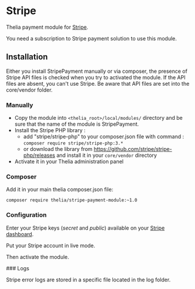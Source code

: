 # Stripe

Thelia payment module for [Stripe](http://stripe.com).

You need a subscription to Stripe payment solution to use this module.

## Installation

Either you install StripePayment manually or via composer, the presence of Stripe API files is checked when you try to activated the module.
If the API files are absent, you can't use Stripe.
Be aware that API files are set into the core/vendor folder.

### Manually

* Copy the module into ```<thelia_root>/local/modules/``` directory and be sure that the name of the module is StripePayment.
* Install the Stripe PHP library :
    * add "stripe/stripe-php" to your composer.json file with command : `composer require stripe/stripe-php:3.*`
    * or download the library from <https://github.com/stripe/stripe-php/releases> and install it in your `core/vendor` directory
* Activate it in your Thelia administration panel


### Composer

Add it in your main thelia composer.json file:

```
composer require thelia/stripe-payment-module:~1.0
```

### Configuration

Enter your Stripe keys (*secret* and *public*) available on your [Stripe dashboard](https://dashboard.stripe.com/).

Put your Stripe account in live mode.

Then activate the module.


### Logs

Stripe error logs are stored in a specific file located in the log folder.
